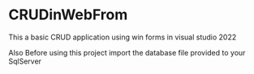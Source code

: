 # CRUDinWebFrom
This a basic CRUD application using win forms in visual studio 2022 

Also Before using this project import the database file provided to your SqlServer
